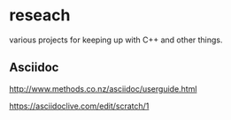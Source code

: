 # reseach

various projects for keeping up with C++ and other things.

## Asciidoc

http://www.methods.co.nz/asciidoc/userguide.html

https://asciidoclive.com/edit/scratch/1
